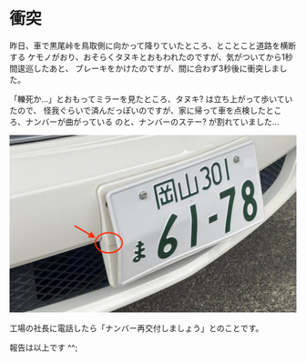 # 衝突

昨日、車で黒尾峠を鳥取側に向かって降りていたところ、とことこと道路を横断する
ケモノがおり、おそらくタヌキとおもわれたのですが、気がついてから1秒間逡巡したあと、
ブレーキをかけたのですが、間に合わず3秒後に衝突しました。

「轢死か...」とおもってミラーを見たところ、タヌキ? は立ち上がって歩いていたので、
怪我ぐらいで済んだっぽいのですが、家に帰って車を点検したところ、ナンバーが曲がっている
のと、ナンバーのステー? が割れていました...

![number plate](number.jpg)

工場の社長に電話したら「ナンバー再交付しましょう」とのことです。

報告は以上です ^^;
